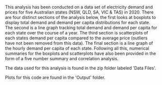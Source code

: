 This analysis has been conducted on a data set of electricity demand and
prices for five Australian states (NSW, QLD, SA, VIC & TAS) in 2020. There are four
distinct sections of the analysis below, the first looks at boxplots to display 
total demand and demand per capita distributions for each state. The second is 
a line graph tracking total demand and demand per capita for each state over the 
course of a year. The third section is scatterplots of each states demand per 
capita compared to the average price (outliers have not been removed from this 
data). The final section is a line graph of the hourly demand per capita of each 
state. Following all this, numerical summaries for the boxplots and scatterplots
have also been provided in the form of a five number summary and correlation
analysis.

The data used for this analysis is found in the zip folder labeled 'Data Files'.

Plots for this code are found in the 'Output' folder.
